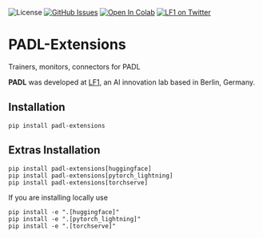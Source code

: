![License](https://img.shields.io/badge/License-Apache_2.0-blue.svg)
[![GitHub Issues](https://img.shields.io/github/issues/lf1-io/padl.svg)](https://github.com/lf1-io/padl-extensions/issues)
[![Open In Colab](https://colab.research.google.com/assets/colab-badge.svg)](https://colab.research.google.com/github/lf1-io/padl-extensions/)
[![LF1 on Twitter](https://badgen.net/badge/icon/twitter?icon=twitter&label)](https://twitter.com/lf1_io)

# PADL-Extensions
Trainers, monitors, connectors for PADL

**PADL** was developed at [LF1](https://lf1.io/), an AI innovation lab based in Berlin, Germany.

## Installation
```
pip install padl-extensions
```

## Extras Installation
```
pip install padl-extensions[huggingface]
pip install padl-extensions[pytorch_lightning]
pip install padl-extensions[torchserve]
```
If you are installing locally use
```
pip install -e ".[huggingface]"
pip install -e ".[pytorch_lightning]"
pip install -e ".[torchserve]"
```
